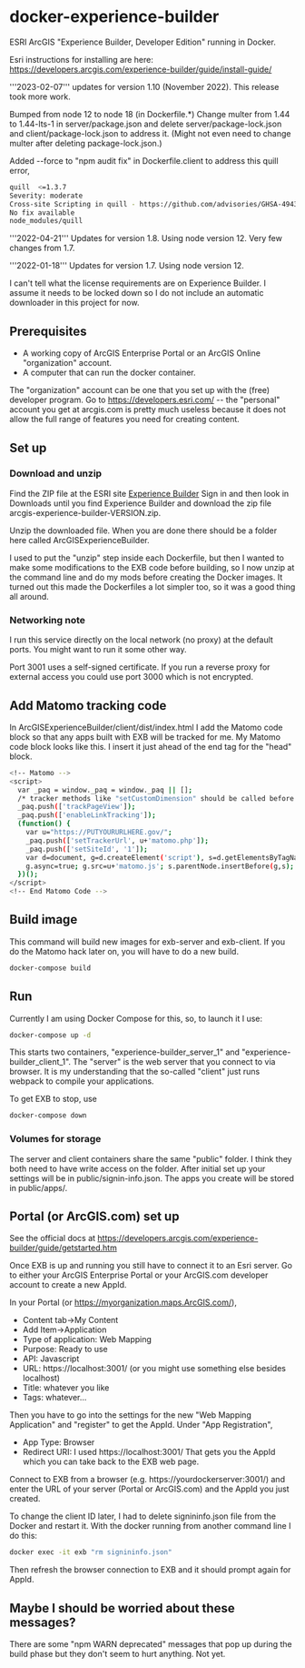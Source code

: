 # docker-experience-builder
ESRI ArcGIS "Experience Builder, Developer Edition" running in Docker.

Esri instructions for installing are here: https://developers.arcgis.com/experience-builder/guide/install-guide/

'''2023-02-07''' updates for version 1.10 (November 2022). This release took more work.

Bumped from node 12 to node 18 (in Dockerfile.*)
Change multer from 1.44 to 1.44-lts-1 in server/package.json 
and delete server/package-lock.json and client/package-lock.json to address it. (Might not even need to change
multer after deleting package-lock.json.)

Added --force to "npm audit fix" in Dockerfile.client to address this quill error, 

```bash
quill  <=1.3.7
Severity: moderate
Cross-site Scripting in quill - https://github.com/advisories/GHSA-4943-9vgg-gr5r
No fix available
node_modules/quill
```

'''2022-04-21''' Updates for version 1.8. Using node version 12. Very few changes from 1.7.

'''2022-01-18''' Updates for version 1.7. Using node version 12.

I can't tell what the license requirements are on Experience Builder.
I assume it needs to be locked down so I do not include an automatic downloader in this project for now.

## Prerequisites

* A working copy of ArcGIS Enterprise Portal or an ArcGIS Online "organization" account.
* A computer that can run the docker container.

The "organization" account can be one that you set up with the (free)
developer program.  Go to https://developers.esri.com/ -- the
"personal" account you get at arcgis.com is pretty much useless because it does not allow the full range of features you need for creating content.

## Set up

### Download and unzip

Find the ZIP file at the ESRI site [Experience Builder](https://developers.arcgis.com/experience-builder/) 
Sign in and then look in Downloads until you find Experience Builder and download the zip file arcgis-experience-builder-VERSION.zip.

Unzip the downloaded file. When you are done there should be a folder here called ArcGISExperienceBuilder.

I used to put the "unzip" step inside each Dockerfile, but then I wanted to make some modifications
to the EXB code before building, so I now unzip at the command line and do my mods before creating the
Docker images. It turned out this made the Dockerfiles a lot simpler too, so it was a good thing all around.

### Networking note

I run this service directly on the local network (no proxy) at the default ports. You might want to run it some other way.

Port 3001 uses a self-signed certificate. If you run a reverse proxy for external access you could use port 3000 which is not encrypted.

## Add Matomo tracking code

In ArcGISExperienceBuilder/client/dist/index.html I add the Matomo
code block so that any apps built with EXB will be tracked for me.
My Matomo code block looks like this. I insert it just ahead of
the end tag for the "head" block.

```bash
<!-- Matomo -->
<script>
  var _paq = window._paq = window._paq || [];
  /* tracker methods like "setCustomDimension" should be called before "trackPageView" */
  _paq.push(['trackPageView']);
  _paq.push(['enableLinkTracking']);
  (function() {
    var u="https://PUTYOURURLHERE.gov/";
    _paq.push(['setTrackerUrl', u+'matomo.php']);
    _paq.push(['setSiteId', '1']);
    var d=document, g=d.createElement('script'), s=d.getElementsByTagName('script')[0];
    g.async=true; g.src=u+'matomo.js'; s.parentNode.insertBefore(g,s);
  })();
</script>
<!-- End Matomo Code -->
```

## Build image

This command will build new images for exb-server and exb-client.
If you do the Matomo hack later on, you will have to do a new build.

```bash
docker-compose build
```

## Run

Currently I am using Docker Compose for this, so, to launch it I use:

```bash
docker-compose up -d
```

This starts two containers, "experience-builder_server_1"
and "experience-builder_client_1". The "server" is the web server
that you connect to via browser. It is my understanding that the
so-called "client" just runs webpack to compile your applications.

To get EXB to stop, use

```bash
docker-compose down
```

### Volumes for storage

The server and client containers share the same "public" folder.
I think they both need to have write access on the folder.
After initial set up your settings will be in
public/signin-info.json. The apps you create will be stored
in public/apps/.

## Portal (or ArcGIS.com) set up

See the official docs at https://developers.arcgis.com/experience-builder/guide/getstarted.htm

Once EXB is up and running you still have to connect it to an Esri server.
Go to either your ArcGIS Enterprise Portal or your ArcGIS.com developer account to create a new AppId.

In your Portal (or https://myorganization.maps.ArcGIS.com/),

* Content tab->My Content
* Add Item->Application
* Type of application: Web Mapping
* Purpose: Ready to use
* API: Javascript
* URL: https://localhost:3001/  (or you might use something else besides localhost)
* Title: whatever you like
* Tags: whatever...

Then you have to go into the settings for the new "Web Mapping Application"
and "register" to get the AppId. Under "App Registration",

* App Type: Browser
* Redirect URI: I used https://localhost:3001/
That gets you the AppId which you can take back to the EXB web page.

Connect to EXB from a browser (e.g. https://yourdockerserver:3001/) and enter the URL of your server (Portal or ArcGIS.com) and the AppId you just created.

To change the client ID later, I had to delete signininfo.json
file from the Docker and restart it.
With the docker running from another command line I do this:

```bash
docker exec -it exb "rm signininfo.json"
```

Then refresh the browser connection to EXB and it should prompt again for AppId.

## Maybe I should be worried about these messages?

There are some "npm WARN deprecated" messages that pop up during the build phase
but they don't seem to hurt anything. Not yet.
